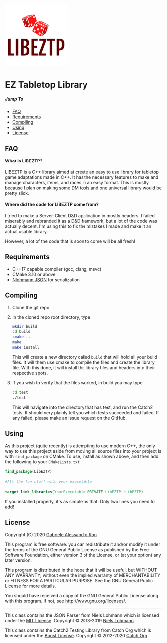 ![](logo.png)
# EZ Tabletop Library

##### Jump To
 * [FAQ](#faq)
 * [Requirements](#requirements)
 * [Compiling](#compiling)
 * [Using](#using)
 * [License](#license)

## FAQ
#### What is LIBEZTP?
LIBEZTP is a C++ library aimed at create an easy to use library for tabletop game adaptations made in C++.
It has the necessary features to make and manage characters, items, and races in an easy format.
This is mostly because I plan on making some DM tools and one universal library would be pretty slick.

#### Where did the code for LIBEZTP come from?
I tried to make a Server-Client D&D application in mostly headers.
I failed miserably and rebranded it as a D&D framework, but a lot of the code was actually decent.
I'm using this to fix the mistakes I made and make it an actual usable library.

However, a lot of the code that is soon to come will be all fresh!

## Requirements
 * C++17 capable compiler (gcc, clang, msvc)
 * CMake 3.10 or above
 * [Nlohmann JSON](https://github.com/nlohmann/json) for serialization

## Compiling
 1. Clone the git repo
 2. In the cloned repo root directory, type
 
    ```bash
    mkdir build
    cd build
    cmake ..
    make
    make install
    ```
    
    This will create a new directory called `build` that will hold all your build files.
    It will them use cmake to compile the files and create the library file.
    With this done, it will install the library files and headers into their respective spots.
    
 3. If you wish to verify that the files worked, in build you may type
    
    ```bash
    cd test
    ./test
    ```
    
    This will navigate into the directory that has test, and run the Catch2 tests.
    It should very plainly tell you which tests succeeded and failed.
    If any failed, please make an issue request on the GitHub.

## Using
As this project (quite recently) is attempting to use modern C++, the only way to use this project aside from moving all source files into your project is with `find_package` on CMake.
To use, install as shown above, and then add the following to your `CMakeLists.txt`

```cmake
find_package(LibEZTP)

#All the fun stuff with your executable

target_link_libraries(YourExecutable PRIVATE LibEZTP::LibEZTP)
```

If you installed properly, it's as simple as that.
Only two lines you need to add!

## License
Copyright (C) 2020  [Gabriele Alessandro Ron](https://macr0nerd.github.io)

This program is free software: you can redistribute it and/or modify
it under the terms of the GNU General Public License as published by
the Free Software Foundation, either version 3 of the License, or
(at your option) any later version.

This program is distributed in the hope that it will be useful,
but WITHOUT ANY WARRANTY; without even the implied warranty of
MERCHANTABILITY or FITNESS FOR A PARTICULAR PURPOSE.  See the
GNU General Public License for more details.

You should have received a copy of the GNU General Public License
along with this program.  If not, see <http://www.gnu.org/licenses/>.

***

This class contains the JSON Parser from Niels Lohmann which is licensed under the [MIT License](https://opensource.org/licenses/MIT). Copyright © 2013-2019 [Niels Lohmann](http://nlohmann.me/)

This class contains the Catch2 Testing Library from Catch Org which is licensed under the [Boost License](https://opensource.org/licenses/BSL-1.0). Copyright © 2012-2020 [Catch Org](https://github.com/catchorg)